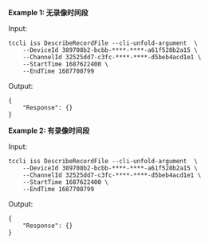 **Example 1: 无录像时间段**

 

Input: 

```
tccli iss DescribeRecordFile --cli-unfold-argument  \
    --DeviceId 389708b2-bcbb-****-****-a61f528b2a15 \
    --ChannelId 32525dd7-c3fc-****-****-d5beb4acd1e1 \
    --StartTime 1687622400 \
    --EndTime 1687708799
```

Output: 
```
{
    "Response": {}
}
```

**Example 2: 有录像时间段**

 

Input: 

```
tccli iss DescribeRecordFile --cli-unfold-argument  \
    --DeviceId 389708b2-bcbb-****-****-a61f528b2a15 \
    --ChannelId 32525dd7-c3fc-****-****-d5beb4acd1e1 \
    --StartTime 1687622400 \
    --EndTime 1687708799
```

Output: 
```
{
    "Response": {}
}
```

